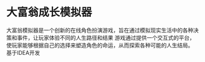 # 大富翁成长模拟器
大富翁模拟器是一个创新的在线角色扮演游戏，旨在通过模拟现实生活中的各种决策和事件，让玩家体验不同的人生路径和结果  游戏通过提供一个交互式的平台，使玩家能够根据自己的选择来塑造角色的命运，从而探索各种可能的人生结局。  基于IDEA开发

